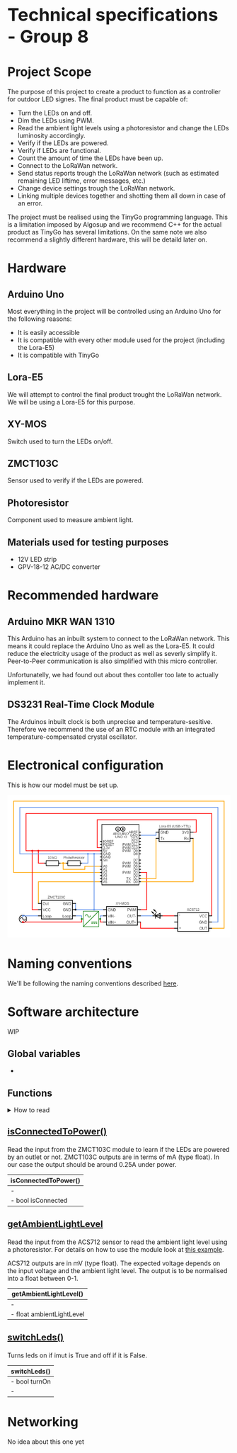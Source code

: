 <h1 style="font-size: 2.5rem;">Technical specifications - Group 8</h1>

# Project Scope

The purpose of this project to create a product to function as a controller for outdoor LED signes.
The final product must be capable of:

- Turn the LEDs on and off.
- Dim the LEDs using PWM.
- Read the ambient light levels using a photoresistor and change the LEDs luminosity accordingly.
- Verify if the LEDs are powered.
- Verify if LEDs are functional.
- Count the amount of time the LEDs have been up.
- Connect to the LoRaWan network.
- Send status reports trough the LoRaWan network (such as estimated remaining LED liftime, error messages, etc.)
- Change device settings trough the LoRaWan network.
- Linking multiple devices together and shotting them all down in case of an error. 

The project must be realised using the TinyGo programming language. This is a limitation imposed by Algosup and we recommend C++ for the actual product as TinyGo has several limitations.
On the same note we also recommend a slightly different hardware, this will be detaild later on.

# Hardware

## Arduino Uno

Most everything in the project will be controlled using an Arduino Uno for the following reasons:

- It is easily accessible
- It is compatible with every other module used for the project (including the Lora-E5)
- It is compatible with TinyGo

## Lora-E5

We will attempt to control the final product trought the LoRaWan network.
We will be using a Lora-E5 for this purpose.

## XY-MOS

Switch used to turn the LEDs on/off.

## ZMCT103C

Sensor used to verify if the LEDs are powered.

## Photoresistor

Component used to measure ambient light.

## Materials used for testing purposes

- 12V LED strip
- GPV-18-12 AC/DC converter

# Recommended hardware

## Arduino MKR WAN 1310

This Arduino has an inbuilt system to connect to the LoRaWan network.
This means it could replace the Arduino Uno as well as the Lora-E5.
It could reduce the electricity usage of the product as well as severly simplify it.
Peer-to-Peer communication is also simplified with this micro controller.

Unfortunatelly, we had found out about thes contoller too late to actually implement it.

## DS3231 Real-Time Clock Module

The Arduinos inbuilt clock is both unprecise and temperature-sesitive.
Therefore we recommend the use of an RTC module with an integrated temperature-compensated crystal oscillator.

# Electronical configuration

This is how our model must be set up.

![Schematic](./Images/Schematic.png)

# Naming conventions

We'll be following the naming conventions described [here](https://www.golangprograms.com/naming-conventions-for-golang-functions.html).

# Software architecture
 WIP 
 
## Global variables

- 

## Functions

<details>
    <summary>How to read</summary>
    -Description-

    | Title       |
    | ----------- |
    | Inputs      |
    | Outputs     |
</details>

### isConnectedToPower()

Read the input from the ZMCT103C module to learn if the LEDs are powered by an outlet or not.
ZMCT103C outputs are in terms of mA (type float). In our case the output should be around 0.25A under power.

| isConnectedToPower() |
| ----------- |
| - |
| - bool isConnected |

### getAmbientLightLevel

Read the input from the ACS712 sensor to read the ambient light level using a photoresistor.
For details on how to use the module look at [this example](https://www.electronicshub.org/interfacing-acs712-current-sensor-with-arduino/).

ACS712 outputs are in mV (type float). The expected voltage depends on the input voltage and the ambient light level. The output is to be normalised into a float between 0-1.

| getAmbientLightLevel() |
| ----------- |
| - |
| - float ambientLightLevel |

### switchLeds()

Turns leds on if imut is True and off if it is False.

| switchLeds() |
| ----------- |
| - bool turnOn |
| - |




# Networking

No idea about this one yet

<style>
    h3{
        font-size: 1.25rem;
        font-weight: larger;
        text-decoration: underline;
    }
</style>